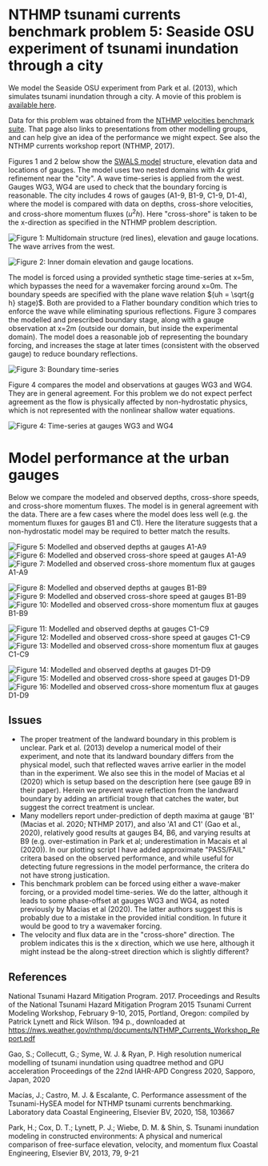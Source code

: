 # NTHMP tsunami currents benchmark problem 5: Seaside OSU experiment of tsunami inundation through a city

We model the Seaside OSU experiment from Park et al. (2013), which simulates tsunami inundation through a city. A movie of this problem is [available here](https://www.youtube.com/watch?v=nj98sHcTGOo).

Data for this problem was obtained from the [NTHMP velocities benchmark suite](http://coastal.usc.edu/currents_workshop/problems.html). That page also links to presentations from other modelling groups, and can help give an idea of the performance we might expect. See also the NTHMP currents workshop report (NTHMP, 2017).

Figures 1 and 2 below show the [SWALS model](model.f90) structure, elevation data and locations of gauges. The model uses two nested domains with 4x grid refinement near the "city". A wave time-series is applied from the west. Gauges WG3, WG4 are used to check that the boundary forcing is reasonable. The city includes 4 rows of gauges (A1-9, B1-9, C1-9, D1-4), where the model is compared with data on depths, cross-shore velocities, and cross-shore momentum fluxes $(u^2h)$. Here "cross-shore" is taken to be the x-direction as specified in the NTHMP problem description.

![Figure 1: Multidomain structure (red lines), elevation and gauge locations. The wave arrives from the west.](Model_elevation_and_gauges.png)

![Figure 2: Inner domain elevation and gauge locations.](Model_elevation_and_gauges_zoom.png)

The model is forced using a provided synthetic stage time-series at x=5m, which bypasses the need for a wavemaker forcing around x=0m. The boundary speeds are specified with the plane wave relation $(uh = \sqrt{g h} stage)$. Both are provided to a Flather boundary condition which tries to enforce the wave while eliminating spurious reflections. Figure 3 compares the modelled and prescribed boundary stage, along with a gauge observation at x=2m (outside our domain, but inside the experimental domain). The model does a reasonable job of representing the boundary forcing, and increases the stage at later times (consistent with the observed gauge) to reduce boundary reflections.

![Figure 3: Boundary time-series](boundary_check.png)

Figure 4 compares the model and observations at gauges WG3 and WG4. They are in general agreement. For this problem we do not expect perfect agreement as the flow is physically affected by non-hydrostatic physics, which is not represented with the nonlinear shallow water equations.

![Figure 4: Time-series at gauges WG3 and WG4](gauges_wg3_wg4.png)

# Model performance at the urban gauges

Below we compare the modeled and observed depths, cross-shore speeds, and cross-shore momentum fluxes. The model is in general agreement with the data. There are a few cases where the model does less well (e.g. the momentum fluxes for gauges B1 and C1). Here the literature suggests that a non-hydrostatic model may be required to better match the results.

![Figure 5: Modelled and observed depths at gauges A1-A9](urban_gauge_group_A_depth.png)
![Figure 6: Modelled and observed cross-shore speed at gauges A1-A9](urban_gauge_group_A_speed.png)
![Figure 7: Modelled and observed cross-shore momentum flux at gauges A1-A9](urban_gauge_group_A_convective_flux_hv2.png)

![Figure 8: Modelled and observed depths at gauges B1-B9](urban_gauge_group_B_depth.png)
![Figure 9: Modelled and observed cross-shore speed at gauges B1-B9](urban_gauge_group_B_speed.png)
![Figure 10: Modelled and observed cross-shore momentum flux at gauges B1-B9](urban_gauge_group_B_convective_flux_hv2.png)

![Figure 11: Modelled and observed depths at gauges C1-C9](urban_gauge_group_C_depth.png)
![Figure 12: Modelled and observed cross-shore speed at gauges C1-C9](urban_gauge_group_C_speed.png)
![Figure 13: Modelled and observed cross-shore momentum flux at gauges C1-C9](urban_gauge_group_C_convective_flux_hv2.png)

![Figure 14: Modelled and observed depths at gauges D1-D9](urban_gauge_group_D_depth.png)
![Figure 15: Modelled and observed cross-shore speed at gauges D1-D9](urban_gauge_group_D_speed.png)
![Figure 16: Modelled and observed cross-shore momentum flux at gauges D1-D9](urban_gauge_group_D_convective_flux_hv2.png)

## Issues

- The proper treatment of the landward boundary in this problem is unclear. Park et al. (2013) develop a numerical model of their experiment, and note that its landward boundary differs from the physical model, such that reflected waves arrive earlier in the model than in the experiment. We also see this in the model of Macias et al (2020) which is setup based on the description here (see gauge B9 in their paper). Herein we prevent wave reflection from the landward boundary by adding an artificial trough that catches the water, but suggest the correct treatment is unclear.
- Many modellers report under-prediction of depth maxima at gauge 'B1' (Macias et al. 2020; NTHMP 2017), and also 'A1 and C1' (Gao et al., 2020), relatively good results at gauges B4, B6, and varying results at B9 (e.g. over-estimation in Park et al; underestimation in Macais et al (2020)). In our plotting script I have added approximate "PASS/FAIL" critera based on the observed performance, and while useful for detecting future regressions in the model performance, the critera do not have strong justication.
- This benchmark problem can be forced using either a wave-maker forcing, or a provided model time-series. We do the latter, although it leads to some phase-offset at gauges WG3 and WG4, as noted previously by Macias et al (2020). The latter authors suggest this is probably due to a mistake in the provided initial condition. In future it would be good to try a wavemaker forcing.
- The velocity and flux data are in the "cross-shore" direction. The problem indicates this is the x direction, which we use here, although it might instead be the along-street direction which is slightly different?

## References

National Tsunami Hazard Mitigation Program. 2017. Proceedings and Results of the National Tsunami Hazard Mitigation Program 2015 Tsunami Current Modeling Workshop, February 9-10, 2015, Portland, Oregon: compiled by Patrick Lynett and Rick Wilson. 194 p., downloaded at https://nws.weather.gov/nthmp/documents/NTHMP_Currents_Workshop_Report.pdf

Gao, S.; Collecutt, G.; Syme, W. J. & Ryan, P. High resolution numerical modelling of tsunami inundation using quadtree method and GPU acceleration Proceedings of the 22nd IAHR-APD Congress 2020, Sapporo, Japan, 2020

Macías, J.; Castro, M. J. & Escalante, C. Performance assessment of the Tsunami-HySEA model for NTHMP tsunami currents benchmarking. Laboratory data Coastal Engineering, Elsevier BV, 2020, 158, 103667

Park, H.; Cox, D. T.; Lynett, P. J.; Wiebe, D. M. & Shin, S. Tsunami inundation modeling in constructed environments: A physical and numerical comparison of free-surface elevation, velocity, and momentum flux Coastal Engineering, Elsevier BV, 2013, 79, 9-21

